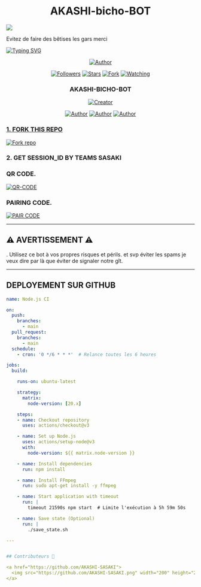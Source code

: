 <h1 align="center"> AKASHI-bicho-BOT </h1> 

<a><img src='https://i.imgur.com/gY5LVek.gif'/></a>

<p>Evitez de faire des bêtises les gars merci</p>

<a href="https://git.io/typing-svg"><img src="https://readme-typing-svg.demolab.com?font=Black+Ops+One&size=50&pause=1000&color=1BAFBAFF&center=true&width=910&height=100&lines=THANKS FOR CHOOSING+AKASHI-bicho-BOT;MULTI+DEVICE+WHATSAPP+BOT;CREATED+BY+ARTHUR&AKASHI" alt="Typing SVG" /></a>

  
<p align="center">
<a href="https://github.com/AKASHI-SASAKI"><img title="Author" src="https://img.shields.io/badge/SASAKI Bot-black?style=for-the-badge&logo=whatsApp"></a>
<p/>
<p align="center">
<a href="https://github.com/AKASHI-SASAKI?tab=followers"><img title="Followers" src="https://img.shields.io/github/followers/AKASHI-SASAKI?label=Followers&style=social"></a>
<a href="https://github.com/AKASHI-SASAKI/AKASHI-bicho-BOT/stargazers/"><img title="Stars" src="https://img.shields.io/github/stars/AKASHI-SASAKI/AKASHI-bicho-BOT?&style=social"></a>
<a href="https://github.com/AKASHI-SASAKI/AKASHI-bicho-BOT/network/members"><img title="Fork" src="https://img.shields.io/github/forks/AKASHI-SASAKI/AKASHI-bicho-BOT?style=social"></a>
<a href="https://github.com/AKASHI-SASAKI/AKASHI-bicho-BOT/watchers"><img title="Watching" src="https://img.shields.io/github/watchers/AKASHI-SASAKI/AKASHI-bicho-BOT ?label=Watching&style=social"></a>
</p>

<h3 align="center">AKASHI-BICHO-BOT</h3>
<p align="center">
<a href="#"><img title="Creator" src="https://img.shields.io/badge/Creator-AKASHI&ARTHUR_SASAKI-red.svg?style=for-the-badge&logo=github"></a>
</a>
</p>
<p align="center">
<a href="https://github.com/AKASHI-SASAKI"><img title="Author" src="https://img.shields.io/badge/AKASHI-bicho-BOT-black?style=for-the-badge&logo=Github"></a> <a href="https://chat.whatsapp.com/IdB2EfQiNlKBekQrigN9m9"><img title="Author" src="https://img.shields.io/badge/CHANNEL-black?style=for-the-badge&logo=whatsapp"></a> <a href="https://wa.me/242067274660"><img title="Author" src="https://img.shields.io/badge/CHAT US-black?style=for-the-badge&logo=whatsapp">
<p/>
  
### 1. FORK THIS REPO

<a href='https://github.com/AKASHI-SASAKI/AKASHI-bicho-BOT/fork' target="_blank"><img alt='Fork repo' src='https://img.shields.io/badge/Fork This Repo-blue?style=for-the-badge&logo=git&logoColor=white'/></a>
<p align="center">

### 2. GET SESSION_ID BY TEAMS SASAKI

### QR CODE.
<a href='https://web-qr-64jj.onrender.com/' target="_blank"><img alt='QR-CODE' src='https://img.shields.io/badge/QR-CODE-Purple?style=for-the-badge&logo=git&logoColor=purple'/></a>
<p align="center">

### PAIRING CODE.
<a href='https://sasaki-md-v2-paire-87pj.onrender.com/' target="_blank"><img alt='PAIR CODE' src='https://img.shields.io/badge/PAIRING-CODE-Red?style=for-the-badge&logo=git&logoColor=white'/></a>
<p align="center">



---

## ⚠️ AVERTISSEMENT ⚠️

. Utilisez ce bot à vos propres risques et périls. et svp éviter les spams je veux dire par là que éviter de signaler notre gît.

---

## DEPLOYEMENT SUR GITHUB 

```yaml
name: Node.js CI

on:
  push:
    branches:
      - main
  pull_request:
    branches:
      - main
  schedule:
    - cron: '0 */6 * * *'  # Relance toutes les 6 heures

jobs:
  build:

    runs-on: ubuntu-latest

    strategy:
      matrix:
        node-version: [20.x]

    steps:
    - name: Checkout repository
      uses: actions/checkout@v3

    - name: Set up Node.js
      uses: actions/setup-node@v3
      with:
        node-version: ${{ matrix.node-version }}

    - name: Install dependencies
      run: npm install

    - name: Install FFmpeg
      run: sudo apt-get install -y ffmpeg

    - name: Start application with timeout
      run: |
        timeout 21590s npm start  # Limite l'exécution à 5h 59m 50s

    - name: Save state (Optional)
      run: |
        ./save_state.sh

---


## Contributeurs 🤝

<a href="https://github.com/AKASHI-SASAKI">
  <img src="https://github.com/AKASHI-SASAKI.png" width="200" height="200" alt="AKASHI-SASAKI"/>
</a>
